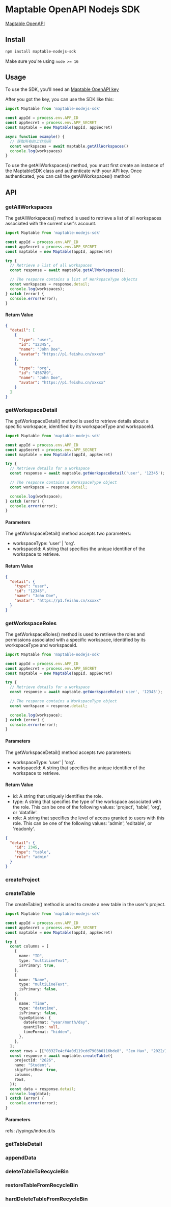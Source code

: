 # Maptable OpenAPI Nodejs SDK


[Maptable OpenAPI](https://maptable.feishu.cn/docs/doccn8sDXlBQkj7GHwRcUOVcBdc#)


## Install

``` bash
npm install maptable-nodejs-sdk
```

Make sure you're using `node >= 16`

## Usage

To use the SDK, you'll need an [Maptable OpenAPI key](https://maptable.feishu.cn/docs/doccn8sDXlBQkj7GHwRcUOVcBdc#YrblaG)


After you got the key, you can use the SDK like this:

``` javascript
import Maptable from 'maptable-nodejs-sdk'

const appId = process.env.APP_ID
const appSecret = process.env.APP_SECRET
const maptable = new Maptable(appId, appSecret)

async function example() {
  // 获取所有的工作空间
  const workspaces = await maptable.getAllWorkspaces()
  console.log(workspaces)
}
```
To use the getAllWorkspaces() method, you must first create an instance of the MaptableSDK class and authenticate with your API key. Once authenticated, you can call the getAllWorkspaces() method

## API

### getAllWorkspaces

The getAllWorkspaces() method is used to retrieve a list of all workspaces associated with the current user's account.

``` ts
import Maptable from 'maptable-nodejs-sdk'

const appId = process.env.APP_ID
const appSecret = process.env.APP_SECRET
const maptable = new Maptable(appId, appSecret)

try {
  // Retrieve a list of all workspaces
  const response = await maptable.getAllWorkspaces();

  // The response contains a list of WorkspaceType objects
  const workspaces = response.detail;
  console.log(workspaces);
} catch (error) {
  console.error(error);
}
```
#### Return Value
``` json
{
  "detail": [
    {
      "type": "user",
      "id": "12345",
      "name": "John Doe",
      "avatar": "https://p1.feishu.cn/xxxxx"
    },
    {
      "type": "org",
      "id": "456789",
      "name": "John Doe",
      "avatar": "https://p1.feishu.cn/xxxxx"
    }
  ]
}
```

### getWorkspaceDetail

The getWorkspaceDetail() method is used to retrieve details about a specific workspace, identified by its workspaceType and workspaceId.

``` ts
import Maptable from 'maptable-nodejs-sdk'

const appId = process.env.APP_ID
const appSecret = process.env.APP_SECRET
const maptable = new Maptable(appId, appSecret)

try {
  // Retrieve details for a workspace
  const response = await maptable.getWorkspaceDetail('user', '12345');

  // The response contains a WorkspaceType object
  const workspace = response.detail;

  console.log(workspace);
} catch (error) {
  console.error(error);
}
```
#### Parameters
The getWorkspaceDetail() method accepts two parameters:
* workspaceType: 'user' | 'org'.
* workspaceId: A string that specifies the unique identifier of the workspace to retrieve.

#### Return Value
``` json
{
  "detail": {
    "type": "user",
    "id": "12345",
    "name": "John Doe",
    "avatar": "https://p1.feishu.cn/xxxxx"
  }
}
```

### getWorkspaceRoles

The getWorkspaceRoles() method is used to retrieve the roles and permissions associated with a specific workspace, identified by its workspaceType and workspaceId.

``` ts
import Maptable from 'maptable-nodejs-sdk'

const appId = process.env.APP_ID
const appSecret = process.env.APP_SECRET
const maptable = new Maptable(appId, appSecret)

try {
  // Retrieve details for a workspace
  const response = await maptable.getWorkspaceRoles('user', '12345');

  // The response contains a WorkspaceType object
  const workspace = response.detail;

  console.log(workspace);
} catch (error) {
  console.error(error);
}
```
#### Parameters
The getWorkspaceDetail() method accepts two parameters:
* workspaceType: 'user' | 'org'.
* workspaceId: A string that specifies the unique identifier of the workspace to retrieve.

#### Return Value
* id: A string that uniquely identifies the role.
* type: A string that specifies the type of the workspace associated with the role. This can be one of the following values: 'project', 'table', 'org', or 'datafile'.
* role: A string that specifies the level of access granted to users with this role. This can be one of the following values: 'admin', 'editable', or 'readonly'.

``` json
{
  "detail": {
    "id": 2345,
    "type": "table",
    "role": "admin"
  }
}
```

### createProject

### createTable

The createTable() method is used to create a new table in the user's project.

``` ts
import Maptable from 'maptable-nodejs-sdk'

const appId = process.env.APP_ID
const appSecret = process.env.APP_SECRET
const maptable = new Maptable(appId, appSecret)

try {
  const columns = [
    {
      name: "ID",
      type: "multiLineText",
      isPrimary: true,
    },
    {
      name: "Name",
      type: "multiLineText",
      isPrimary: false,
    },
    {
      name: "Time",
      type: "datetime",
      isPrimary: false,
      typeOptions: {
        dateFormat: "year/month/day",
        quantiles: null,
        timeFormat: "hidden",
      },
    },
  ];
  const rows = [["03327e4cf4a0d119cdd7903b0116bde8", "Jeo Hax", "2022/10/12"]];
  const response = await maptable.createTable({
    projectId: "2626",
    name: "Student",
    skipFirstRow: true,
    columns,
    rows,
  });
  const data = response.detail;
  console.log(data);
} catch (error) {
  console.error(error);
}
```

#### Parameters

refs: /typings/index.d.ts


### getTableDetail

### appendData

### deleteTableToRecycleBin

### restoreTableFromRecycleBin

### hardDeleteTableFromRecycleBin